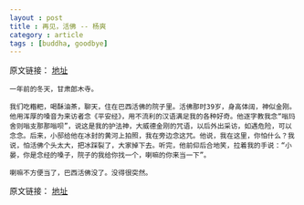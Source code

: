```yaml
---
layout : post
title : 再见，活佛 -- 杨爽
category : article
tags : [buddha, goodbye]
---
```


原文链接： [地址](http://www.douban.com/group/topic/15662101/)

	一年前的冬天，甘肃郎木寺。 

	我们吃糌粑，喝酥油茶，聊天，住在巴西活佛的院子里。活佛那时39岁，身高体阔，神似金刚。他用浑厚的嗓音为来访者念《平安经》，用不流利的汉语满足我的各种好奇。他逐字教我念“嗡玛舍则嗡支那那嗡呗”，说这是我的护法神，大威德金刚的咒语，以后外出采访，如遇危险，可以念念。后来，小邸给他在冰封的黄河上拍照，我在旁边念这咒。他说，我在这里，你怕什么？我说，怕活佛个头太大，把冰踩裂了，大家掉下去。听完，他前仰后合地笑，拉着我的手说：“小晏，你是念经的嗓子，院子的我给你找一个，喇嘛的你来当一下”。 

	喇嘛不方便当了，巴西活佛没了。没得很突然。

原文链接： [地址](http://www.douban.com/group/topic/15662101/)